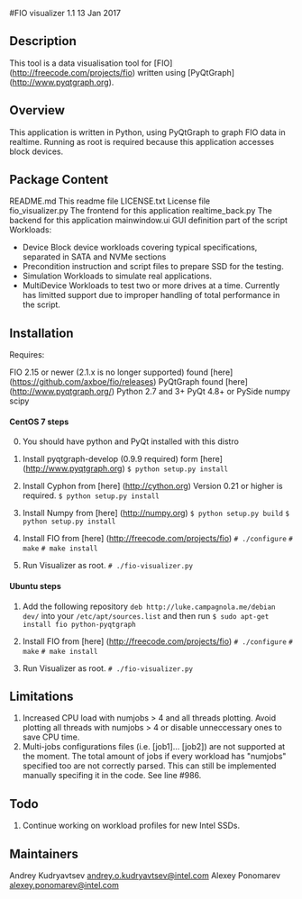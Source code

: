 #FIO visualizer 1.1 13 Jan 2017

## Description

 This tool is a data visualisation tool for [FIO] (http://freecode.com/projects/fio) written using [PyQtGraph] (http://www.pyqtgraph.org).

## Overview

 This application is written in Python, using PyQtGraph to graph FIO data in realtime. Running as root is required because this application accesses block devices.

## Package Content
 README.md
    This readme file
 LICENSE.txt
    License file   	
 fio_visualizer.py
    The frontend for this application
 realtime_back.py
    The backend for this application
 mainwindow.ui 
    GUI definition part of the script
 Workloads:
  - Device
     Block device workloads covering typical specifications, separated in SATA and NVMe sections
  - Precondition
     instruction and script files to prepare SSD for the testing.
  - Simulation
     Workloads to simulate real applications.
  - MultiDevice
     Workloads to test two or more drives at a time. Currently has limitted support due to improper handling of total performance in the script. 

## Installation
 Requires:

  FIO 2.15 or newer (2.1.x is no longer supported) found [here] (https://github.com/axboe/fio/releases)
  PyQtGraph found [here] (http://www.pyqtgraph.org/)
  Python 2.7 and 3+
  PyQt 4.8+ or PySide
  numpy
  scipy

#### CentOS 7 steps

  0. You should have python and PyQt installed with this distro

  1. Install pyqtgraph-develop (0.9.9 required) form [here] (http://www.pyqtgraph.org)
	 `$ python setup.py install`

  2. Install Cyphon from [here] (http://cython.org) Version 0.21 or higher is required.
	 `$ python setup.py install`

  3. Install Numpy from [here] (http://numpy.org)
	 `$ python setup.py build`
	 `$ python setup.py install`

  4. Install FIO from [here] (http://freecode.com/projects/fio)
	 `# ./configure`
	 `# make`
	 `# make install`

  5. Run Visualizer as root.
     `# ./fio-visualizer.py`


#### Ubuntu steps

  1. Add the following repository `deb http://luke.campagnola.me/debian dev/` into your `/etc/apt/sources.list` and then run `$ sudo apt-get install fio python-pyqtgraph`

  2. Install FIO from [here] (http://freecode.com/projects/fio)
	 `# ./configure`
	 `# make`
	 `# make install`

  3. Run Visualizer as root.
     `# ./fio-visualizer.py`


## Limitations
  1. Increased CPU load with numjobs > 4 and all threads plotting. Avoid plotting all threads 
     with numjobs > 4 or disable unneccessary ones to save CPU time.
  2. Multi-jobs configurations files (i.e. [job1]... [job2]) are not supported at the moment.
     The total amount of jobs if every workload has "numjobs" specified too are not correctly parsed.
     This can still be implemented manually specifing it in the code. See line #986.

## Todo
  1. Continue working on workload profiles for new Intel SSDs. 

## Maintainers
 Andrey Kudryavtsev andrey.o.kudryavtsev@intel.com
 Alexey Ponomarev alexey.ponomarev@intel.com
